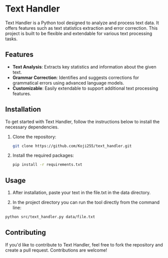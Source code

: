 # Text Handler

Text Handler is a Python tool designed to analyze and process text data. It offers features such as text statistics extraction and error correction. This project is built to be flexible and extendable for various text processing tasks.

## Features

- **Text Analysis**: Extracts key statistics and information about the given text.
- **Grammar Correction**: Identifies and suggests corrections for grammatical errors using advanced language models.
- **Customizable**: Easily extendable to support additional text processing features.

## Installation

To get started with Text Handler, follow the instructions below to install the necessary dependencies.

1. Clone the repository:

   ```bash
   git clone https://github.com/Koji255/text_handler.git
   ```

2. Install the required packages:

   ```bash
   pip install -r requirements.txt
   ```

## Usage
1. After installation, paste your text in the file.txt in the data directory.

2. In the project directory you can run the tool directly from the command line:

  ```bash
  python src/text_handler.py data/file.txt
  ```

## Contributing

If you'd like to contribute to Text Handler, feel free to fork the repository and create a pull request. Contributions are welcome!

